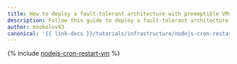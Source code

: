 ```yaml
---
title: How to deploy a fault-tolerant architecture with preemptible VMs
description: Follow this guide to deploy a fault-tolerant architecture with preemptible VMs.
author: msokolov93
canonical: '{{ link-docs }}/tutorials/infrastructure/nodejs-cron-restart-vm'
---
```


{% include [nodejs-cron-restart-vm](../../_tutorials/infrastructure/nodejs-cron-restart-vm.md) %}
